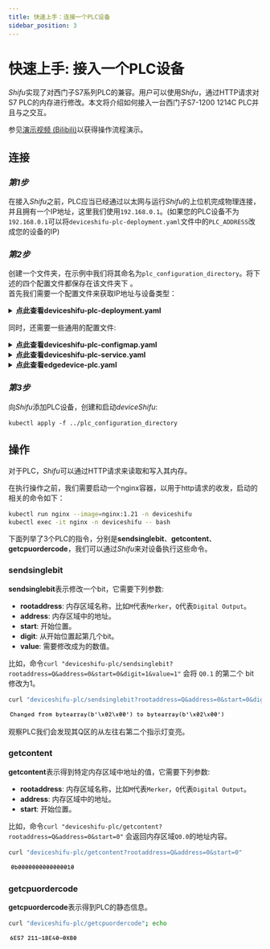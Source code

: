 ```yaml
---
title: 快速上手：连接一个PLC设备
sidebar_position: 3
---
```


# 快速上手: 接入一个PLC设备

*Shifu*实现了对西门子S7系列PLC的兼容。用户可以使用*Shifu*，通过HTTP请求对S7 PLC的内存进行修改。本文将介绍如何接入一台西门子S7-1200 1214C PLC并且与之交互。

参见[演示视频 (Bilibili)](https://www.bilibili.com/video/BV1XL4y1c7Ly)以获得操作流程演示。

## 连接

### *第1步*

在接入*Shifu*之前，PLC应当已经通过以太网与运行*Shifu*的上位机完成物理连接，并且拥有一个IP地址，这里我们使用`192.168.0.1`。(如果您的PLC设备不为`192.168.0.1`可以将`deviceshifu-plc-deployment.yaml`文件中的`PLC_ADDRESS`改成您的设备的IP)

### *第2步*

创建一个文件夹，在示例中我们将其命名为`plc_configuration_directory`。将下述的四个配置文件都保存在该文件夹下 。  
首先我们需要一个配置文件来获取IP地址与设备类型：  

<details>
  <summary> <b>点此查看deviceshifu-plc-deployment.yaml</b> </summary> 

```
apiVersion: apps/v1
kind: Deployment
metadata:
  labels:
    app: deviceshifu-plc-deployment
  name: deviceshifu-plc-deployment
  namespace: deviceshifu
spec:
  replicas: 1
  selector:
    matchLabels:
      app: deviceshifu-plc-deployment
  template:
    metadata:
      labels:
        app: deviceshifu-plc-deployment
    spec:
      containers:
        - image: edgehub/deviceshifu-http-http:v0.0.1
          name: deviceshifu-http
          ports:
            - containerPort: 8080
          volumeMounts:
            - name: deviceshifu-config
              mountPath: "/etc/edgedevice/config"
              readOnly: true
          env:
            - name: EDGEDEVICE_NAME
              value: "edgedevice-plc"
            - name: EDGEDEVICE_NAMESPACE
              value: "devices"
        - image: edgehub/plc-device:v0.0.1
          name: plc
          env:
            - name: PLC_ADDRESS
              value: "192.168.0.1"
            - name: PLC_RACK
              value: "0"        
            - name: PLC_SLOT
              value: "1"
            - name: PLC_CONTAINER_PORT
              value: "11111"
      volumes:
        - name: deviceshifu-config
          configMap:
            name: plc-configmap-0.0.1
      serviceAccountName: edgedevice-sa
      
```
</details>

同时，还需要一些通用的配置文件:

<details>
  <summary> <b>点此查看deviceshifu-plc-configmap.yaml</b> </summary>

```
apiVersion: v1
kind: ConfigMap
metadata:
  name: plc-configmap-0.0.1
  namespace: deviceshifu
data:
#    device name and image address
  driverProperties: |
    driverSku: PLC
    driverImage: plc-device:v0.0.1
    driverExecution: " "
#    available instructions
  instructions: |
    sendsinglebit:
    sendcontent:
    getcontent:
    getcpuordercode:
#    telemetry retrieval methods
#    in this example, a device_health telemetry is collected by calling hello instruction every 1 second
  telemetries: |
    device_health:
      properties:
        instruction: getcpuordercode
        initialDelayMs: 1000
        intervalMs: 1000
```
</details>

<details>
  <summary> <b>点此查看deviceshifu-plc-service.yaml</b> </summary>

```
apiVersion: v1
kind: Service
metadata:
  labels:
    app: deviceshifu-plc-deployment
  name: deviceshifu-plc
  namespace: deviceshifu
spec:
  ports:
    - port: 80
      protocol: TCP
      targetPort: 8080
  selector:
    app: deviceshifu-plc-deployment
  type: LoadBalancer
```
</details>

<details>
  <summary> <b>点此查看edgedevice-plc.yaml</b> </summary>

```
apiVersion: shifu.edgenesis.io/v1alpha1
kind: EdgeDevice
metadata:
  name: edgedevice-plc
  namespace: devices
spec:
  sku: "PLC"
  connection: Ethernet
  address: 0.0.0.0:11111
  protocol: HTTP
status:
  edgedevicephase: "Pending"
```
</details>

### *第3步*

向*Shifu*添加PLC设备，创建和启动*deviceShifu*:

```
kubectl apply -f ../plc_configuration_directory
```

## 操作

对于PLC，*Shifu*可以通过HTTP请求来读取和写入其内存。 

在执行操作之前，我们需要启动一个nginx容器，以用于http请求的收发，启动的相关的命令如下：

```bash
kubectl run nginx --image=nginx:1.21 -n deviceshifu 
kubectl exec -it nginx -n deviceshifu -- bash
```

下面列举了3个PLC的指令，分别是**sendsinglebit**、**getcontent**、**getcpuordercode**，我们可以通过*Shifu*来对设备执行这些命令。

### sendsinglebit

**sendsinglebit**表示修改一个bit，它需要下列参数:

- **rootaddress**: 内存区域名称，比如`M`代表`Merker`，`Q`代表`Digital Output`。
- **address**: 内存区域中的地址。
- **start**: 开始位置。
- **digit**: 从开始位置起第几个bit。
- **value**: 需要修改成为的数值。

比如，命令`curl "deviceshifu-plc/sendsinglebit?rootaddress=Q&address=0&start=0&digit=1&value=1"` 会将 `Q0.1` 的第二个 bit 修改为1。

```bash
curl "deviceshifu-plc/sendsinglebit?rootaddress=Q&address=0&start=0&digit=1&value=1"; echo
```

![plc_result1](images/deviceshifu-plc_result1.png)  

观察PLC我们会发现其Q区的从左往右第二个指示灯变亮。

### getcontent

**getcontent**表示得到特定内存区域中地址的值，它需要下列参数:

- **rootaddress**: 内存区域名称，比如`M`代表`Merker`，`Q`代表`Digital Output`。
- **address**: 内存区域中的地址。
- **start**: 开始位置。

比如，命令`curl "deviceshifu-plc/getcontent?rootaddress=Q&address=0&start=0"` 会返回内存区域`Q0.0`的地址内容。

```bash
curl "deviceshifu-plc/getcontent?rootaddress=Q&address=0&start=0"
```

![plc_result2](images/deviceshifu-plc_result2.png)

### getcpuordercode

**getcpuordercode**表示得到PLC的静态信息。

```bash
curl "deviceshifu-plc/getcpuordercode"; echo
```

![plc_result3](images/deviceshifu-plc_result3.png)
